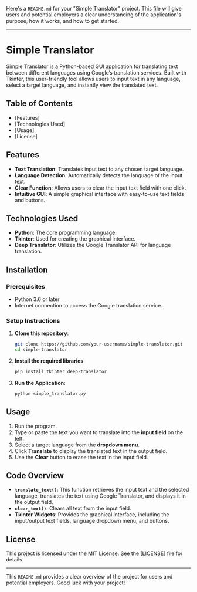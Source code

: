 Here's a `README.md` for your "Simple Translator" project. This file will give users and potential employers a clear understanding of the application's purpose, how it works, and how to get started.

---

# Simple Translator

Simple Translator is a Python-based GUI application for translating text between different languages using Google’s translation services. Built with Tkinter, this user-friendly tool allows users to input text in any language, select a target language, and instantly view the translated text.

## Table of Contents
- [Features]
- [Technologies Used]
- [Usage]
- [License]

## Features
- **Text Translation**: Translates input text to any chosen target language.
- **Language Detection**: Automatically detects the language of the input text.
- **Clear Function**: Allows users to clear the input text field with one click.
- **Intuitive GUI**: A simple graphical interface with easy-to-use text fields and buttons.

## Technologies Used
- **Python**: The core programming language.
- **Tkinter**: Used for creating the graphical interface.
- **Deep Translator**: Utilizes the Google Translator API for language translation.

## Installation

### Prerequisites
- Python 3.6 or later
- Internet connection to access the Google translation service.

### Setup Instructions
1. **Clone this repository**:
   ```bash
   git clone https://github.com/your-username/simple-translator.git
   cd simple-translator
   ```

2. **Install the required libraries**:
   ```bash
   pip install tkinter deep-translator
   ```

3. **Run the Application**:
   ```bash
   python simple_translator.py
   ```

## Usage

1. Run the program.
2. Type or paste the text you want to translate into the **input field** on the left.
3. Select a target language from the **dropdown menu**.
4. Click **Translate** to display the translated text in the output field.
5. Use the **Clear** button to erase the text in the input field.

## Code Overview

- **`translate_text()`**: This function retrieves the input text and the selected language, translates the text using Google Translator, and displays it in the output field.
- **`clear_text()`**: Clears all text from the input field.
- **Tkinter Widgets**: Provides the graphical interface, including the input/output text fields, language dropdown menu, and buttons.

## License
This project is licensed under the MIT License. See the [LICENSE] file for details.

---

This `README.md` provides a clear overview of the project for users and potential employers. Good luck with your project!
